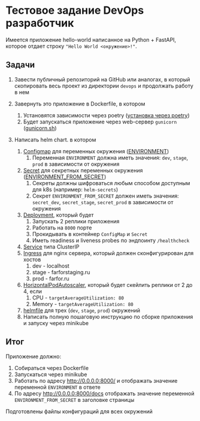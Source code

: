 # Тестовое задание DevOps разработчик

Имеется приложение hello-world написанное на Python + FastAPI, которое отдает строку `"Hello World <окружение>!"`.

## Задачи

1. Завести публичный репозиторий на GitHub или аналогах, в который скопировать весь проект из директории `devops` и продолжать работу в нем

2. Завернуть это приложение в Dockerfile, в котором
   1. Установятся зависимости через poetry ([установка через poetry](project_install.md))
   2. Будет запускаться приложение через web-сервер `gunicorn` ([gunicorn.sh](../gunicorn.sh))

3. Написать helm chart. в котором
   1. [Configmap](../deploy/chart/templates/configmap.yaml) для переменных окружения ([ENVIRONMENT](../app/config.py))
      1. Переменная `ENVIRONMENT` должна иметь значения: `dev`, `stage`, `prod` в зависимости от окружения
   2. [Secret](../deploy/chart/templates/secret.yaml) для секретных переменных окружения ([ENVIRONMENT_FROM_SECRET](../app/config.py))
      1. Секреты должны шифроваться любым способом доступным для k8s (например: `helm-secrets`)
      2. Секрет `ENVIRONMENT_FROM_SECRET` должен иметь значения: `secret_dev`, `secret_stage`, `secret_prod` в зависимости от окружения
   3. [Deployment](../deploy/chart/templates/deployment.yaml), который будет 
      1. Запускать 2 реплики приложения
      2. Работать на `8000` порте
      2. Прокидывать в контейнер `ConfigMap` и `Secret`
      3. Иметь readiness и liveness probes по эндпоинту `/healthcheck`
   4. [Service](../deploy/chart/templates/service.yaml) типа ClusterIP
   5. [Ingress](../deploy/chart/templates/ingress.yaml) для nginx сервера, который должен сконфигурирован для хостов
      1. dev - localhost
      2. stage - farforstaging.ru
      3. prod - farfor.ru
   6. [HorizontalPodAutoscaler](../deploy/chart/templates/hpa.yaml), который будет скейлить реплики от 2 до 4, если 
      1. CPU - `targetAverageUtilization: 80`
      2. Memory - `targetAverageUtilization: 80`
   7. [helmfile](../deploy/helmfile.yaml) для трех (`dev`, `stage`, `prod`) окружений
   8. Написать полную пошаговую инструкцию по сборке приложения и запуску через minikube

## Итог
Приложение должно:
   1. Собираться через Dockerfile
   2. Запускаться через minikube
   3. Работать по адресу http://0.0.0.0:8000/ и отображать значение переменной `ENVIRONMENT` в ответе
   4. По адресу http://0.0.0.0:8000/docs отображать значение переменной `ENVIRONMENT_FROM_SECRET` в заголовке страницы

Подготовлены файлы конфигураций для всех окружений